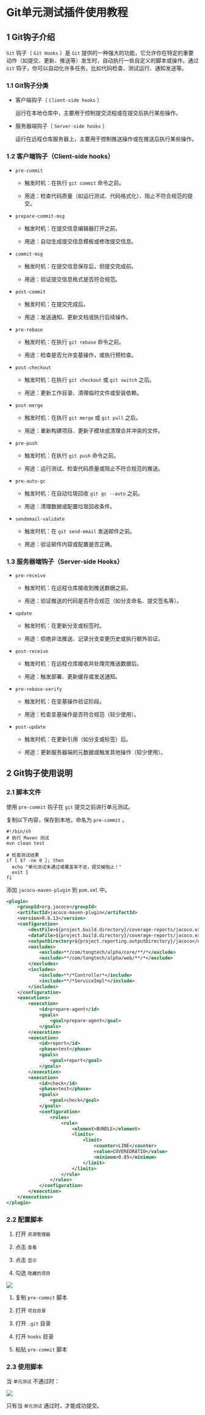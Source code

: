 # Git单元测试插件使用教程

## 1 Git钩子介绍

`Git` 钩子（ `Git Hooks` ）是 `Git` 提供的一种强大的功能，它允许你在特定的重要动作（如提交、更新、推送等）发生时，自动执行一些自定义的脚本或操作。通过 `Git` 钩子，你可以自动化许多任务，比如代码检查、测试运行、通知发送等。

### 1.1 Git钩子分类

* 客户端钩子（ `Client-side hooks` ）

    运行在本地仓库中，主要用于控制提交流程或在提交后执行某些操作。

* 服务器端钩子（ `Server-side hooks` ）

    运行在远程仓库服务器上，主要用于控制推送操作或在推送后执行某些操作。

### 1.2 客户端钩子（Client-side hooks）

* `pre-commit`

    * 触发时机：在执行 `git commit` 命令之前。

    * 用途：检查代码质量（如运行测试、代码格式化）、阻止不符合规范的提交。

* `prepare-commit-msg`

    * 触发时机：在提交信息编辑器打开之前。

    * 用途：自动生成提交信息模板或修改提交信息。

* `commit-msg`

    * 触发时机：在提交信息保存后，但提交完成前。

    * 用途：验证提交信息格式是否符合规范。

* `post-commit`

    * 触发时机：在提交完成后。

    * 用途：发送通知、更新文档或执行后续操作。

* `pre-rebase`

    * 触发时机：在执行 `git rebase` 命令之前。

    * 用途：检查是否允许变基操作，或执行预检查。

* `post-checkout`

    * 触发时机：在执行 `git checkout` 或 `git switch` 之后。

    * 用途：更新工作目录、清理临时文件或安装依赖。

* `post-merge`

    * 触发时机：在执行 `git merge` 或 `git pull` 之后。

    * 用途：重新构建项目、更新子模块或清理合并冲突的文件。

* `pre-push`

    * 触发时机：在执行 `git push` 命令之前。

    * 用途：运行测试、检查代码质量或阻止不符合规范的推送。

* `pre-auto-gc`

    * 触发时机：在自动垃圾回收 `git gc --auto` 之前。

    * 用途：清理数据或配置垃圾回收条件。

* `sendemail-validate`

    * 触发时机：在 `git send-email` 发送邮件之前。

    * 用途：验证邮件内容或配置是否正确。

### 1.3 服务器端钩子（Server-side Hooks）

* `pre-receive`

    * 触发时机：在远程仓库接收到推送数据之前。

    * 用途：验证推送的代码是否符合规范（如分支命名、提交签名等）。

* `update`

    * 触发时机：在更新分支或标签时。

    * 用途：拒绝非法推送、记录分支变更历史或执行额外验证。

* `post-receive`

    * 触发时机：在远程仓库接收并处理完推送数据后。

    * 用途：触发部署、更新缓存或发送通知。

* `pre-rebase-verify`

    * 触发时机：在变基操作验证阶段。

    * 用途：检查变基操作是否符合规范（较少使用）。

* `post-update`

    * 触发时机：在更新引用（如分支或标签）后。

    * 用途：更新服务器端的元数据或触发其他操作（较少使用）。

## 2 Git钩子使用说明

### 2.1 脚本文件

使用 `pre-commit` 钩子在 `git` 提交之前进行单元测试。

复制以下内容，保存到本地，命名为 `pre-commit` 。

```shell
#!/bin/sh
# 执行 Maven 测试
mvn clean test

# 检查测试结果
if [ $? -ne 0 ]; then
  echo "单元测试未通过或覆盖率不足，提交被阻止！"
  exit 1
fi
```

添加 `jacoco-maven-plugin` 到 `pom.xml` 中。

```xml
<plugin>
    <groupId>org.jacoco</groupId>
    <artifactId>jacoco-maven-plugin</artifactId>
    <version>0.8.13</version>
    <configuration>
        <destFile>${project.build.directory}/coverage-reports/jacoco.exec</destFile>
        <dataFile>${project.build.directory}/coverage-reports/jacoco.exec</dataFile>
        <outputDirectory>${project.reporting.outputDirectory}/jacoco</outputDirectory>
        <excludes>
            <exclude>**/com/tongtech/alpha/core/**/*</exclude>
            <exclude>**/com/tongtech/alpha/web/**/*</exclude>
        </excludes>
        <includes>
            <include>**/*Controller*</include>
            <include>**/*ServiceImpl*</include>
        </includes>
    </configuration>
    <executions>
        <execution>
            <id>prepare-agent</id>
            <goals>
                <goal>prepare-agent</goal>
            </goals>
        </execution>
        <execution>
            <id>report</id>
            <phase>test</phase>
            <goals>
                <goal>report</goal>
            </goals>
        </execution>
        <execution>
            <id>check</id>
            <phase>test</phase>
            <goals>
                <goal>check</goal>
            </goals>
            <configuration>
                <rules>
                    <rule>
                        <element>BUNDLE</element>
                        <limits>
                            <limit>
                                <counter>LINE</counter>
                                <value>COVEREDRATIO</value>
                                <minimum>0.85</minimum>
                            </limit>
                        </limits>
                    </rule>
                </rules>
            </configuration>
        </execution>
    </executions>
</plugin>
```

### 2.2 配置脚本

1. 打开 `资源管理器`

2. 点击 `查看`

3. 点击 `显示`

4. 勾选 `隐藏的项目`

![](../.././../assets/images/Git/Git相关教程/Git单元测试插件使用教程_image_1.png)

1. 复制 `pre-commit` 脚本

2. 打开 `项目目录`

3. 打开 `.git` 目录

4. 打开 `hooks` 目录

5. 粘贴 `pre-commit` 脚本

### 2.3 使用脚本

当 `单元测试` 不通过时：

![](../../../assets/images/Git/Git相关教程/Git单元测试插件使用教程_image_2.png)

只有当 `单元测试` 通过时，才能成功提交。
